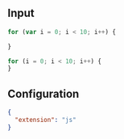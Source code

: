 
## Input
```javascript input
for (var i = 0; i < 10; i++) {

}

for (i = 0; i < 10; i++) {
}
```

## Configuration
```json configuration
{
  "extension": "js"
}
```
